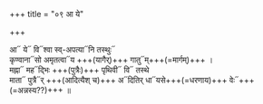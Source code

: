 +++
title = "०९ आ ये"

+++

आ᳓ ये᳓ वि᳓श्वा स्व्-अपत्या᳓नि तस्थुः᳓  
कृण्वाना᳓सो अमृतत्वा᳓य +++(यागैर्)+++ गातु᳓म्+++(=मार्गम्)+++ ।  
मह्ना᳓ मह᳓द्भिः +++(पुत्रैः)+++ पृथिवी᳓ वि᳓ तस्थे  
माता᳓ पुत्रै᳓र् +++(आदित्यैश् च)+++ अ᳓दितिर् धा᳓यसे+++(=धरणाय)+++ वेः᳓+++(=अन्नस्य??)+++ ॥
